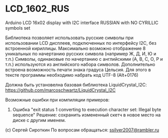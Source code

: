 # LCD_1602_RUS
Arduino LCD 16x02 display with I2C interface RUSSIAN with NO CYRILLIC symbols set

Библиотека позволяет использовать русские символы при использовании LCD дисплеев, подключенных по интерфейсу I2C, без встроенной кириллицы.
Максимально возможно отображение 8 уникальных по начертанию русских символа (например Ж, Д, И, Ю и т.п.)
Символы, одинаковые по начертанию с английскими (A, B, C, O, P и т.п.) используются из английского набора символов.
Дополнительно встроена возможность печати знака градуса Цельсия. Для этого в тексте программы необходимо набрать
код UTF-8 (Alt+0176)

Должна быть установелна базовая библиотека LiquidCrystal_I2C: https://github.com/marcoschwartz/LiquidCrystal_I2C

Возможные ошибки при компиляции примеров:
1) Ошибка "exit status 1
converting to execution character set: Illegal byte sequence"
Решение: сохранить измененный скетч в новое место на диске с другим именем.


(c) Сергей Сироткин
По вопросам обращаться: ssilver2007@rambler.ru

